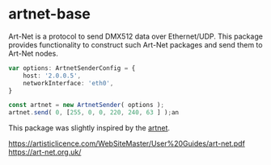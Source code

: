 # artnet-base

Art-Net is a protocol to send DMX512 data over Ethernet/UDP. This package provides functionality to construct such Art-Net packages and send them to Art-Net nodes.

```typescript
var options: ArtnetSenderConfig = {
    host: '2.0.0.5',
    networkInterface: 'eth0',
}

const artnet = new ArtnetSender( options );
artnet.send( 0, [255, 0, 0, 220, 240, 63 ] );an
```

This package was slightly inspired by the [artnet][artnet].

[artnet]: https://www.npmjs.com/package/artnet

https://artisticlicence.com/WebSiteMaster/User%20Guides/art-net.pdf
https://art-net.org.uk/
